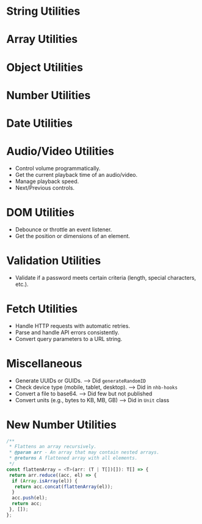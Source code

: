 <!-- markdownlint-disable-file MD024 -->
# String Utilities

<!-- - Convert a string to camelCase, snake_case, or kebab-case. -->
<!-- - Truncate a string with ellipsis if it exceeds a certain length. -->
<!-- - Generate a random string of specified length (e.g., for unique IDs). -->

# Array Utilities

<!-- - Shuffle an array. -->
<!-- - Remove duplicates from an array. -->
<!-- - Sort array of numbers/strings/boolean or objects. -->
<!-- - Find the intersection, difference, or union of two arrays. -->
<!-- - Filter arrays. -->

# Object Utilities

<!-- - Deep clone an object. -->
<!-- - Check if an object is empty. -->
<!-- - Merge two or more objects deeply. -->
<!-- - Remove certain properties using keys from an object. -->

# Number Utilities

<!-- - Format a number (e.g., as currency or with thousand separators). -->
<!-- - Generate a random number within a range. -->
<!-- - Round a number to a specified number of decimal places. -->

# Date Utilities

<!-- - Format a date in different formats (e.g., `YYYY-MM-DD`, `DD/MM/YYYY`). -->
<!-- - Calculate the difference between two dates. -->
<!-- - Add or subtract days, months, or years from a date. -->

# Audio/Video Utilities

- Control volume programmatically.
- Get the current playback time of an audio/video.
- Manage playback speed.
- Next/Previous controls.

# DOM Utilities

<!-- - Smooth scroll to an element. -->

- Debounce or throttle an event listener.
- Get the position or dimensions of an element.

# Validation Utilities

<!-- - Validate email, phone numbers, or URLs. -->
<!-- - Check if a value is a valid JSON. -->

- Validate if a password meets certain criteria (length, special characters, etc.).

# Fetch Utilities

- Handle HTTP requests with automatic retries.
- Parse and handle API errors consistently.
- Convert query parameters to a URL string.

# Miscellaneous

- Generate UUIDs or GUIDs. --> Did `generateRandomID`
- Check device type (mobile, tablet, desktop). --> Did in `nhb-hooks`
- Convert a file to base64. --> Did few but not published
      <!-- - Debounce and throttle functions -->
- Convert units (e.g., bytes to KB, MB, GB) --> Did in `Unit` class

# New Number Utilities

<!-- - Check if a number is even or odd (NO NEED) -->
<!-- - Find the greatest common divisor (GCD) of two numbers -->
<!-- - Find the least common multiple (LCM) of two numbers -->

<!-- - capitalize the first letter, play/pause, create array of data for select options, create formData -->

```typescript
/**
 * Flattens an array recursively.
 * @param arr - An array that may contain nested arrays.
 * @returns A flattened array with all elements.
 */
const flattenArray = <T>(arr: (T | T[])[]): T[] => {
 return arr.reduce((acc, el) => {
  if (Array.isArray(el)) {
   return acc.concat(flattenArray(el));
  }
  acc.push(el);
  return acc;
 }, []);
};
```
